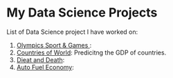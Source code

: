 # My Data Science Projects
List of Data Science project I have worked on:

1. [Olympics Sport & Games ](https://github.com/pradeepsinngh/Data-Science-Projects/tree/master/Olympics%20Sports%20and%20Games):
2. [Countries of World](https://github.com/pradeepsinngh/Data-Science-Projects/tree/master/Countries%20of%20World): Predicitng the GDP of countries.
3. [Dieat and Death](https://github.com/pradeepsinngh/Data-Science-Projects/tree/master/Dieat%20and%20Death): 
4. [Auto Fuel Economy](https://github.com/pradeepsinngh/Data-Science-Projects/tree/master/Auto%20Fuel%20Economy): 
